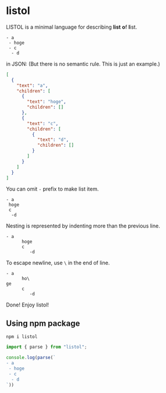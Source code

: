 # listol

LISTOL is a minimal language for describing **list** **o**f **l**ist.

```
- a
 - hoge
 - c
  - d
```

in JSON: (But there is no semantic rule. This is just an example.)

```json
[
  {
    "text": "a",
    "children": [
      {
        "text": "hoge",
        "children": []
      },
      {
        "text": "c",
        "children": [
          {
            "text": "d",
            "children": []
          }
        ]
      }
    ]
  }
]
```

You can omit `-` prefix to make list item.

```
- a
 hoge
 c
  -d
```

Nesting is represented by indenting more than the previous line.

```
- a
      hoge
      c
         -d
```

To escape newline, use `\` in the end of line.

```
- a
      ho\
ge
      c
         -d
```

Done! Enjoy listol!

## Using npm package

```
npm i listol
```

```ts
import { parse } from "listol";

console.log(parse(`
- a
 - hoge
 - c
  - d
`))
```
